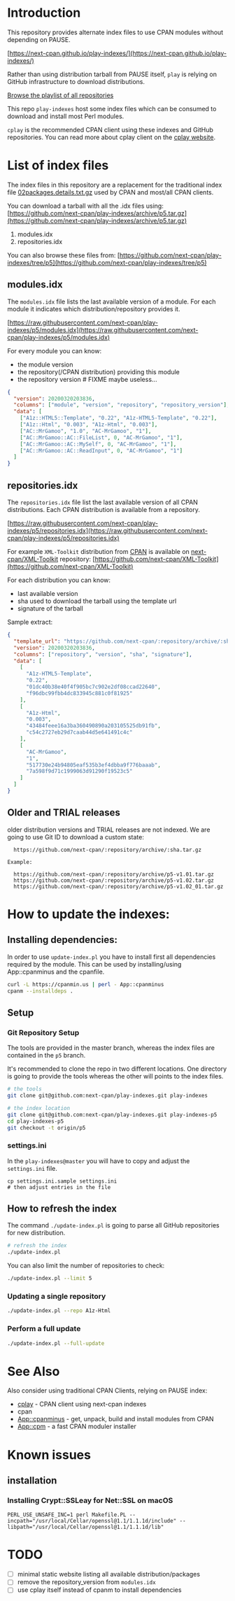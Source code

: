 # Introduction

This repository provides alternate index files to use CPAN modules without depending on PAUSE.

[https://next-cpan.github.io/play-indexes/](https://next-cpan.github.io/play-indexes/)

Rather than using distribution tarball from PAUSE itself, `play` is relying on GitHub infrastructure to download distributions.

[Browse the playlist of all repositories](https://next-cpan.github.io/play-indexes/playlist/playlist-A.html)

This repo `play-indexes` host some index files which can be consumed to download and install most Perl modules.

`cplay` is the recommended CPAN client using these indexes and GitHub repositories.
You can read more about cplay client on the [cplay website](https://next-cpan.github.io/cplay/).

# List of index files

The index files in this repository are a replacement for the traditional index file [02packages.details.txt.gz](https://www.cpan.org/modules/02packages.details.txt.gz) used by CPAN and most/all CPAN clients.

You can download a tarball with all the .idx files using:
[https://github.com/next-cpan/play-indexes/archive/p5.tar.gz](https://github.com/next-cpan/play-indexes/archive/p5.tar.gz)

1. modules.idx
2. repositories.idx

You can also browse these files from:
[https://github.com/next-cpan/play-indexes/tree/p5](https://github.com/next-cpan/play-indexes/tree/p5)

## modules.idx

The `modules.idx` file lists the last available version of a module. For each module it indicates which distribution/repository provides it.

[https://raw.githubusercontent.com/next-cpan/play-indexes/p5/modules.idx](https://raw.githubusercontent.com/next-cpan/play-indexes/p5/modules.idx)

For every module you can know:

- the module version
- the repository(/CPAN distribution) providing this module
- the repository version # FIXME maybe useless...

```json
{
  "version": 20200320203836,
  "columns": ["module", "version", "repository", "repository_version"],
  "data": [
    ["A1z::HTML5::Template", "0.22", "A1z-HTML5-Template", "0.22"],
    ["A1z::Html", "0.003", "A1z-Html", "0.003"],
    ["AC::MrGamoo", "1.0", "AC-MrGamoo", "1"],
    ["AC::MrGamoo::AC::FileList", 0, "AC-MrGamoo", "1"],
    ["AC::MrGamoo::AC::MySelf", 0, "AC-MrGamoo", "1"],
    ["AC::MrGamoo::AC::ReadInput", 0, "AC-MrGamoo", "1"]
  ]
}
```

## repositories.idx

The `repositories.idx` file list the last available version of all CPAN distributions.
Each CPAN distribution is available from a repository.

[https://raw.githubusercontent.com/next-cpan/play-indexes/p5/repositories.idx](https://raw.githubusercontent.com/next-cpan/play-indexes/p5/repositories.idx)

For example `XML-Toolkit` distribution from [CPAN](https://metacpan.org/release/XML-Toolkit) is available on [next-cpan/XML-Toolkit](https://github.com/next-cpan/XML-Toolkit) repository:
[https://github.com/next-cpan/XML-Toolkit](https://github.com/next-cpan/XML-Toolkit)

For each distribution you can know:

- last available version
- sha used to download the tarball using the template url
- signature of the tarball

Sample extract:

```json
{
  "template_url": "https://github.com/next-cpan/:repository/archive/:sha.tar.gz",
  "version": 20200320203836,
  "columns": ["repository", "version", "sha", "signature"],
  "data": [
    [
      "A1z-HTML5-Template",
      "0.22",
      "01dc40b38e40f4f905bc7c902e2df08ccad22640",
      "f96dbc99fbb4dc833945c881c0f81925"
    ],
    [
      "A1z-Html",
      "0.003",
      "43484feee16a3ba360490890a203105525db91fb",
      "c54c2727eb29d7caab44d5e641491c4c"
    ],
    [
      "AC-MrGamoo",
      "1",
      "517730e24b94805eaf535b3ef4dbba9f776baaab",
      "7a598f9d71c1999063d91290f19523c5"
    ]
  ]
}
```

## Older and TRIAL releases

older distribution versions and TRIAL releases are not indexed.
We are going to use Git ID to download a custom state:

```
  https://github.com/next-cpan/:repository/archive/:sha.tar.gz

Example:

  https://github.com/next-cpan/:repository/archive/p5-v1.01.tar.gz 
  https://github.com/next-cpan/:repository/archive/p5-v1.02.tar.gz
  https://github.com/next-cpan/:repository/archive/p5-v1.02_01.tar.gz
```

# How to update the indexes:

## Installing dependencies:

In order to use `update-index.pl` you have to install first all dependencies required by the module.
This can be used by installing/using App::cpanminus and the cpanfile.

```sh
curl -L https://cpanmin.us | perl - App::cpanminus
cpanm --installdeps .
```

## Setup

### Git Repository Setup

The tools are provided in the master branch, whereas the index files are contained in the `p5` branch.

It's recommended to clone the repo in two different locations.
One directory is going to provide the tools whereas the other will points to the index files.

```sh
# the tools
git clone git@github.com:next-cpan/play-indexes.git play-indexes

# the index location
git clone git@github.com:next-cpan/play-indexes.git play-indexes-p5
cd play-indexes-p5
git checkout -t origin/p5
```

### settings.ini

In the `play-indexes@master` you will have to copy and adjust the `settings.ini` file.

```
cp settings.ini.sample settings.ini
# then adjust entries in the file
```

## How to refresh the index

The command `./update-index.pl` is going to parse all GitHub repositories for new distribution.

```sh
# refresh the index
./update-index.pl
```

You can also limit the number of repositories to check:

```sh
./update-index.pl --limit 5
```

### Updating a single repository

```sh
./update-index.pl --repo A1z-Html
```

### Perform a full update

```sh
./update-index.pl --full-update
```

# See Also

Also consider using traditional CPAN Clients, relying on PAUSE index:

- [cplay](https://next-cpan.github.io/cplay/) - CPAN client using next-cpan indexes
- cpan
- [App::cpanminus](https://metacpan.org/pod/App::cpanminus) - get, unpack, build and install modules from CPAN
- [App::cpm](https://metacpan.org/pod/App::cpm) - a fast CPAN moduler installer

# Known issues

## installation

### Installing Crypt::SSLeay for Net::SSL on macOS

```
PERL_USE_UNSAFE_INC=1 perl Makefile.PL --incpath="/usr/local/Cellar/openssl@1.1/1.1.1d/include" --libpath="/usr/local/Cellar/openssl@1.1/1.1.1d/lib"
```

# TODO

- [ ] minimal static website listing all available distribution/packages
- [ ] remove the repository_version from `modules.idx`
- [ ] use cplay itself instead of cpanm to install dependencies
